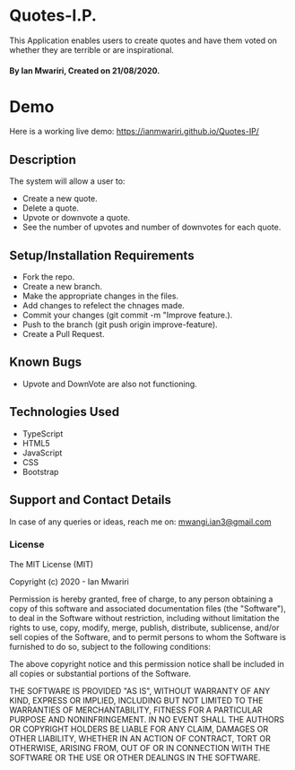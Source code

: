 # Quotes-I.P.
This Application enables users to create quotes and have them voted on whether they are terrible or are inspirational.
#### By Ian Mwariri, Created on 21/08/2020.

# Demo 
Here is a working live demo: https://ianmwariri.github.io/Quotes-IP/

## Description
The system will allow a user to:
* Create a new quote. 
* Delete a quote.
* Upvote or downvote a quote.
* See the number of upvotes and number of downvotes for each quote. 

## Setup/Installation Requirements
* Fork the repo.
* Create a new branch.
* Make the appropriate changes in the files.
* Add changes to refelect the chnages made.
* Commit your changes (git commit -m "Improve feature.).
* Push to the branch (git push origin improve-feature).
* Create a Pull Request.

## Known Bugs
* Upvote and DownVote are also not functioning.

## Technologies Used
* TypeScript
* HTML5
* JavaScript
* CSS
* Bootstrap


## Support and Contact Details
In case of any queries or ideas, reach me on: mwangi.ian3@gmail.com

### License
The MIT License (MIT)

Copyright (c) 2020 - Ian Mwariri

Permission is hereby granted, free of charge, to any person obtaining a copy
of this software and associated documentation files (the "Software"), to deal
in the Software without restriction, including without limitation the rights
to use, copy, modify, merge, publish, distribute, sublicense, and/or sell
copies of the Software, and to permit persons to whom the Software is
furnished to do so, subject to the following conditions:

The above copyright notice and this permission notice shall be included in all
copies or substantial portions of the Software.

THE SOFTWARE IS PROVIDED "AS IS", WITHOUT WARRANTY OF ANY KIND, EXPRESS OR
IMPLIED, INCLUDING BUT NOT LIMITED TO THE WARRANTIES OF MERCHANTABILITY,
FITNESS FOR A PARTICULAR PURPOSE AND NONINFRINGEMENT. IN NO EVENT SHALL THE
AUTHORS OR COPYRIGHT HOLDERS BE LIABLE FOR ANY CLAIM, DAMAGES OR OTHER
LIABILITY, WHETHER IN AN ACTION OF CONTRACT, TORT OR OTHERWISE, ARISING FROM,
OUT OF OR IN CONNECTION WITH THE SOFTWARE OR THE USE OR OTHER DEALINGS IN THE
SOFTWARE.